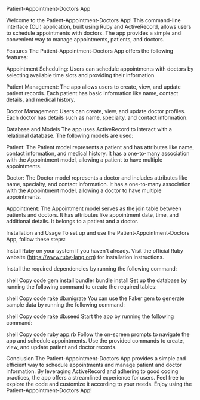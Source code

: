 Patient-Appointment-Doctors App

Welcome to the Patient-Appointment-Doctors App! This command-line interface (CLI) application, built using Ruby and ActiveRecord, allows users to schedule appointments with doctors. The app provides a simple and convenient way to manage appointments, patients, and doctors.

Features
The Patient-Appointment-Doctors App offers the following features:

Appointment Scheduling: Users can schedule appointments with doctors by selecting available time slots and providing their information.

Patient Management: The app allows users to create, view, and update patient records. Each patient has basic information like name, contact details, and medical history.

Doctor Management: Users can create, view, and update doctor profiles. Each doctor has details such as name, specialty, and contact information.

Database and Models
The app uses ActiveRecord to interact with a relational database. The following models are used:

Patient: The Patient model represents a patient and has attributes like name, contact information, and medical history. It has a one-to-many association with the Appointment model, allowing a patient to have multiple appointments.

Doctor: The Doctor model represents a doctor and includes attributes like name, specialty, and contact information. It has a one-to-many association with the Appointment model, allowing a doctor to have multiple appointments.

Appointment: The Appointment model serves as the join table between patients and doctors. It has attributes like appointment date, time, and additional details. It belongs to a patient and a doctor.

Installation and Usage
To set up and use the Patient-Appointment-Doctors App, follow these steps:

Install Ruby on your system if you haven't already. Visit the official Ruby website (https://www.ruby-lang.org) for installation instructions.

Install the required dependencies by running the following command:

shell
Copy code
gem install bundler
bundle install
Set up the database by running the following command to create the required tables:

shell
Copy code
rake db:migrate
You can use the Faker gem to generate sample data by running the following command:

shell
Copy code
rake db:seed
Start the app by running the following command:

shell
Copy code
ruby app.rb
Follow the on-screen prompts to navigate the app and schedule appointments. Use the provided commands to create, view, and update patient and doctor records.

Conclusion
The Patient-Appointment-Doctors App provides a simple and efficient way to schedule appointments and manage patient and doctor information. By leveraging ActiveRecord and adhering to good coding practices, the app offers a streamlined experience for users. Feel free to explore the code and customize it according to your needs. Enjoy using the Patient-Appointment-Doctors App!